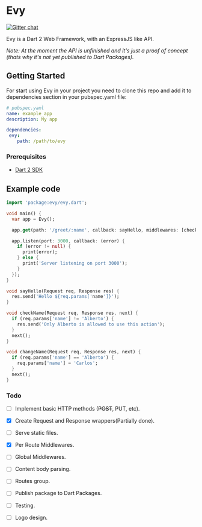 # Evy

[![Gitter chat](https://badges.gitter.im/carlosjs23/Evy.png)](https://gitter.im/evy-dart/evy)

Evy is a Dart 2 Web Framework, with an ExpressJS like API.

*Note: At the moment the API is unfinished and it's just a proof of concept (thats why it's not yet published to Dart Packages).*

## Getting Started

For start using Evy in your project you need to clone this repo and add it to dependencies section in your pubspec.yaml file:

```yaml
# pubspec.yaml
name: example_app
description: My app

dependencies:
 evy: 
    path: /path/to/evy
```

### Prerequisites

* [Dart 2 SDK](https://www.dartlang.org/tools/sdk#install)
 
## Example code
 
```dart
import 'package:evy/evy.dart';

void main() {
  var app = Evy();

  app.get(path: '/greet/:name', callback: sayHello, middlewares: [checkName, changeName]);

  app.listen(port: 3000, callback: (error) {
    if (error != null) {
      print(error);
    } else {
      print('Server listening on port 3000');
    }
  });
}

void sayHello(Request req, Response res) {
  res.send('Hello ${req.params['name']}');
}

void checkName(Request req, Response res, next) {
  if (req.params['name'] != 'Alberto') {
    res.send('Only Alberto is allowed to use this action');
  }
  next();
}

void changeName(Request req, Response res, next) {
  if (req.params['name'] == 'Alberto') {
    req.params['name'] = 'Carlos';
  }
  next();
}
```

### Todo
 - [ ] Implement basic HTTP methods (~~POST~~, PUT, etc).
 - [X] Create Request and Response wrappers(Partially done).
 - [ ] Serve static files.
 - [X] Per Route Middlewares.
 - [ ] Global Middlewares.
 - [ ] Content body parsing.
 - [ ] Routes group.
 - [ ] Publish package to Dart Packages.
 - [ ] Testing.
 - [ ] Logo design.
 